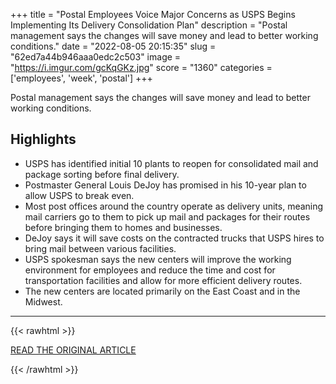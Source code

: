 +++
title = "Postal Employees Voice Major Concerns as USPS Begins Implementing Its Delivery Consolidation Plan"
description = "Postal management says the changes will save money and lead to better working conditions."
date = "2022-08-05 20:15:35"
slug = "62ed7a44b946aaa0edc2c503"
image = "https://i.imgur.com/gcKqGKz.jpg"
score = "1360"
categories = ['employees', 'week', 'postal']
+++

Postal management says the changes will save money and lead to better working conditions.

## Highlights

- USPS has identified initial 10 plants to reopen for consolidated mail and package sorting before final delivery.
- Postmaster General Louis DeJoy has promised in his 10-year plan to allow USPS to break even.
- Most post offices around the country operate as delivery units, meaning mail carriers go to them to pick up mail and packages for their routes before bringing them to homes and businesses.
- DeJoy says it will save costs on the contracted trucks that USPS hires to bring mail between various facilities.
- USPS spokesman says the new centers will improve the working environment for employees and reduce the time and cost for transportation facilities and allow for more efficient delivery routes.
- The new centers are located primarily on the East Coast and in the Midwest.

---

{{< rawhtml >}}
  <p class="article-category">
    <a target="_blank" href="https://www.govexec.com/workforce/2022/08/postal-employees-voice-major-concerns-usps-begins-implementing-its-delivery-consolidation-plan/375416/">READ THE ORIGINAL ARTICLE</a>
  </p>
{{< /rawhtml >}}
